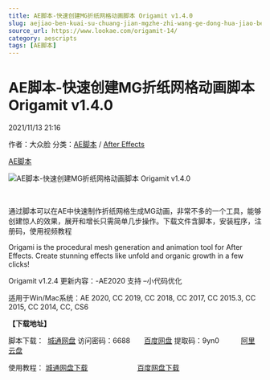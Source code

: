 ```yaml
---
title: AE脚本-快速创建MG折纸网格动画脚本 Origamit v1.4.0
slug: aejiao-ben-kuai-su-chuang-jian-mgzhe-zhi-wang-ge-dong-hua-jiao-ben-origamit-v1-4-0
source_url: https://www.lookae.com/origamit-14/
category: aescripts
tags: [AE脚本]
---
```

# AE脚本-快速创建MG折纸网格动画脚本 Origamit v1.4.0

2021/11/13 21:16

作者：大众脸
分类：[AE脚本](https://www.lookae.com/after-effects/aescripts/) / [After Effects](https://www.lookae.com/after-effects/)

[AE脚本](https://www.lookae.com/tag/ae%e8%84%9a%e6%9c%ac/)

![AE脚本-快速创建MG折纸网格动画脚本 Origamit v1.4.0](https://www.lookae.com/wp-content/uploads/2019/04/Origami-124.jpg "AE脚本-快速创建MG折纸网格动画脚本 Origamit v1.4.0-LookAE.com")

[﻿﻿﻿](https://cloud.video.taobao.com//play/u/705956171/p/1/e/6/t/1/38839398.mp4)

通过脚本可以在AE中快速制作折纸网格生成MG动画，非常不多的一个工具，能够创建惊人的效果，展开和增长只需简单几步操作。下载文件含脚本，安装程序，注册码，使用视频教程

Origami is the procedural mesh generation and animation tool for After Effects. Create stunning effects like unfold and organic growth in a few clicks!

Origamit v1.2.4 更新内容：-AE2020 支持 –小代码优化

适用于Win/Mac系统：AE 2020, CC 2019, CC 2018, CC 2017, CC 2015.3, CC 2015, CC 2014, CC, CS6

**【下载地址】**

脚本下载：  [城通网盘](https://url62.ctfile.com/f/680462-520630915-8acff5) 访问密码：6688       [百度网盘](https://pan.baidu.com/s/1icUX2Jpmi0XrUn5iqz8mJQ) 提取码：9yn0           [阿里云盘](https://www.aliyundrive.com/s/F2gAL4v6WFk)

使用教程： [城通网盘下载](https://lookae.ctfile.com/fs/680462-297761250)                         [百度网盘下载](https://pan.baidu.com/s/1SSzvcLiWvqKaEIPHxrdz-Q)
